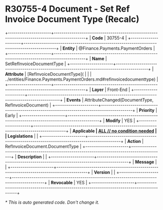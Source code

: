 ﻿---
erp.type: front-end-business-rule
erp.entity: Finance.Payments.PaymentOrders
---

# R30755-4 Document - Set Ref Invoice Document Type (Recalc)
+----------------------+----------------------------------------------------------------------------------------------+
| **Code**             | 30755-4                                                                                      |
+----------------------+----------------------------------------------------------------------------------------------+
| **Entity**           | @Finance.Payments.PaymentOrders                                                              |
+----------------------+----------------------------------------------------------------------------------------------+
| **Name**             | SetRefInvoiceDocumentType                                                                    |
+----------------------+----------------------------------------------------------------------------------------------+
| **Attribute**        | [RefInvoiceDocumentType](                                                                    |
|                      | ../entities/Finance.Payments.PaymentOrders.md#refinvoicedocumenttype)                        |
+----------------------+----------------------------------------------------------------------------------------------+
| **Layer**            | Front-End                                                                                    |
+----------------------+----------------------------------------------------------------------------------------------+
| **Events**           | AttributeChanged(DocumentType, RefInvoiceDocument)                                           |
+----------------------+----------------------------------------------------------------------------------------------+
| **Priority**         | Early                                                                                        |
+----------------------+----------------------------------------------------------------------------------------------+
| **Modify**           | YES                                                                                          |
+----------------------+----------------------------------------------------------------------------------------------+
| **Applicable         | [ALL // no condition needed](xref:applicable-legislations)                                   |
| Legislations**       |                                                                                              |
+----------------------+----------------------------------------------------------------------------------------------+
| **Action**           | RefInvoiceDocument.DocumentType                                                              |
+----------------------+----------------------------------------------------------------------------------------------+
| **Description**      |                                                                                              |
+----------------------+----------------------------------------------------------------------------------------------+
| **Message**          |                                                                                              |
+----------------------+----------------------------------------------------------------------------------------------+
| **Version**          |                                                                                              |
+----------------------+----------------------------------------------------------------------------------------------+
| **Revocable**        | YES                                                                                          |
+----------------------+----------------------------------------------------------------------------------------------+

*\* This is auto generated code. Don't change it.*
